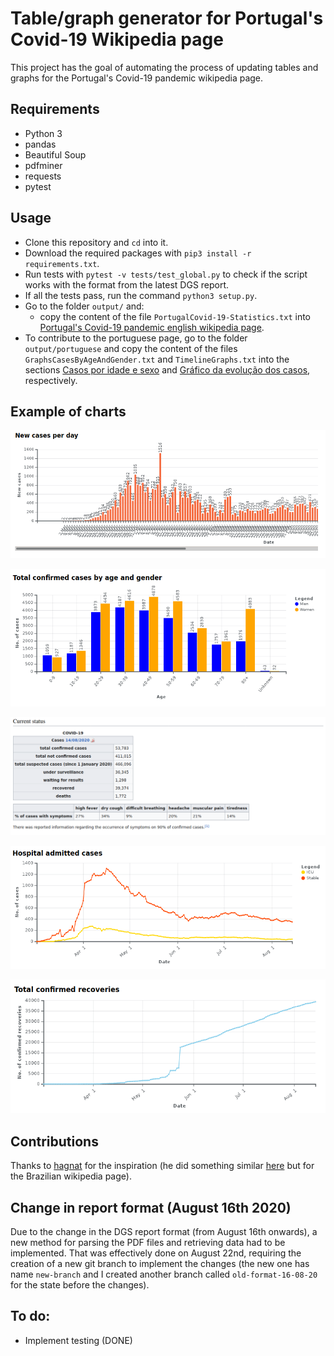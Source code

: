 # Table/graph generator for Portugal's Covid-19 Wikipedia page
This project has the goal of automating the process of updating tables and graphs for the Portugal's Covid-19 pandemic wikipedia page.

## Requirements
- Python 3
- pandas
- Beautiful Soup
- pdfminer
- requests
- pytest

## Usage
- Clone this repository and `cd` into it.
- Download the required packages with `pip3 install -r requirements.txt`.
- Run tests with `pytest -v tests/test_global.py` to check if the script works with the format from the latest DGS report.
- If all the tests pass, run the command `python3 setup.py`.
- Go to the folder `output/` and:
    - copy the content of the file `PortugalCovid-19-Statistics.txt` into [Portugal's Covid-19 pandemic english wikipedia page](https://en.wikipedia.org/w/index.php?title=COVID-19_pandemic_in_Portugal/Statistics&action=edit).
- To contribute to the portuguese page, go to the folder `output/portuguese` and copy the content of the files `GraphsCasesByAgeAndGender.txt` and `TimelineGraphs.txt` into the sections [Casos por idade e sexo](https://pt.wikipedia.org/w/index.php?title=Pandemia_de_COVID-19_em_Portugal&action=edit&section=27) and [Gráfico da evolução dos casos](https://pt.wikipedia.org/w/index.php?title=Pandemia_de_COVID-19_em_Portugal&action=edit&section=28), respectively.

## Example of charts
![](images/daily_cases.png)

![](images/cases_age_gender.png)

![](images/summary.png)

![](images/hospital_admitted.png)

![](images/total_recoveries.png)

## Contributions
Thanks to [hagnat](https://github.com/hagnat/) for the inspiration (he did something similar [here](https://github.com/hagnat/covid) but for the Brazilian wikipedia page).

## Change in report format (August 16th 2020)
Due to the change in the DGS report format (from August 16th onwards), a new method for parsing the PDF files and retrieving data had to be implemented. That was effectively done on August 22nd, requiring the creation of a new git branch to implement the changes (the new one has name `new-branch` and I created another branch called `old-format-16-08-20` for the state before the changes).

## To do:
- Implement testing (DONE)

